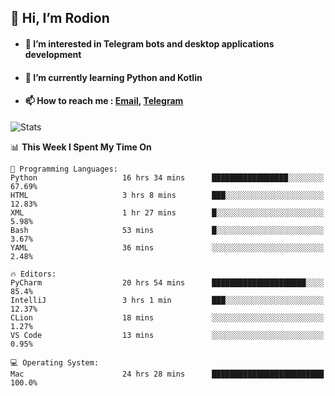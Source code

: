 ## 👋 Hi, I’m Rodion
- #### 👀 I’m interested in Telegram bots and desktop applications development
- #### 🌱 I’m currently learning Python and Kotlin
- #### 📫 How to reach me : [Email](mailto:me@lavn.ml), [Telegram](https://t.me/fast_geek)

![Stats](https://github-readme-stats.vercel.app/api?username=fast-geek&show_icons=true&theme=react&hide=issues&count_private=true&layout=compact)


<!--START_SECTION:waka-->
📊 **This Week I Spent My Time On** 

```text
💬 Programming Languages: 
Python                   16 hrs 34 mins      █████████████████░░░░░░░░   67.69% 
HTML                     3 hrs 8 mins        ███░░░░░░░░░░░░░░░░░░░░░░   12.83% 
XML                      1 hr 27 mins        █░░░░░░░░░░░░░░░░░░░░░░░░   5.98% 
Bash                     53 mins             █░░░░░░░░░░░░░░░░░░░░░░░░   3.67% 
YAML                     36 mins             ░░░░░░░░░░░░░░░░░░░░░░░░░   2.48%

🔥 Editors: 
PyCharm                  20 hrs 54 mins      █████████████████████░░░░   85.4% 
IntelliJ                 3 hrs 1 min         ███░░░░░░░░░░░░░░░░░░░░░░   12.37% 
CLion                    18 mins             ░░░░░░░░░░░░░░░░░░░░░░░░░   1.27% 
VS Code                  13 mins             ░░░░░░░░░░░░░░░░░░░░░░░░░   0.95%

💻 Operating System: 
Mac                      24 hrs 28 mins      █████████████████████████   100.0%

```


<!--END_SECTION:waka-->
